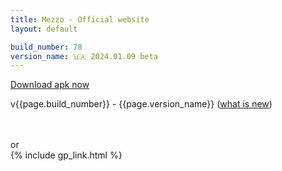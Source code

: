 ```yaml
---
title: Mezzo - Official website
layout: default

build_number: 78
version_name: 🇺🇦 2024.01.09 beta
---
```


<p>
    <a href='https://github.com/mrdzianis/Mezzo/releases/download/v{{ page.build_number }}/mezzo_v{{ page.build_number }}.apk'>Download apk now</a>
</p>
<p>
    v{{page.build_number}} - {{page.version_name}} (<a href='https://github.com/mrdzianis/Mezzo/releases/tag/v{{ page.build_number }}'>what is new</a>)
</p>
<br>
<br>
or
<br>
{% include gp_link.html %}
<br>
<br>
